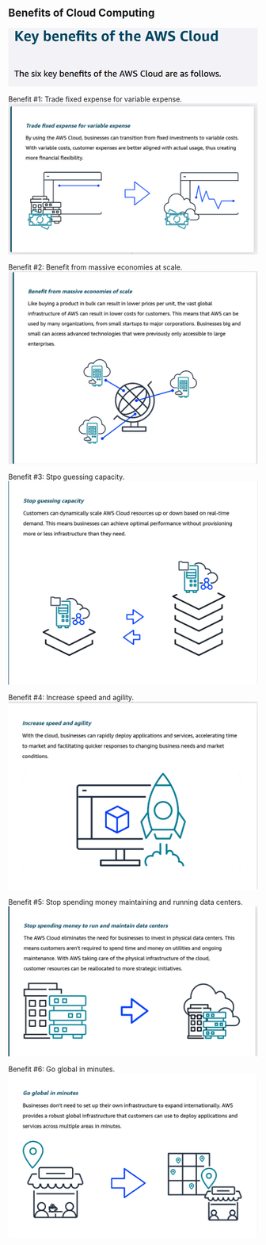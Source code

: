 ## Benefits of Cloud Computing

![Key benefits](image.png)

   Benefit #1: Trade fixed expense for variable expense.
   ![alt text](image-1.png)

   Benefit #2: Benefit from massive economies at scale.
   ![alt text](image-2.png)

   Benefit #3: Stpo guessing capacity.
   ![alt text](image-3.png)

   Benefit #4: Increase speed and agility.
   ![alt text](image-4.png)

   Benefit #5: Stop spending money maintaining and running data centers.
   ![alt text](image-5.png)

   Benefit #6: Go global in minutes.
   ![alt text](image-6.png)


